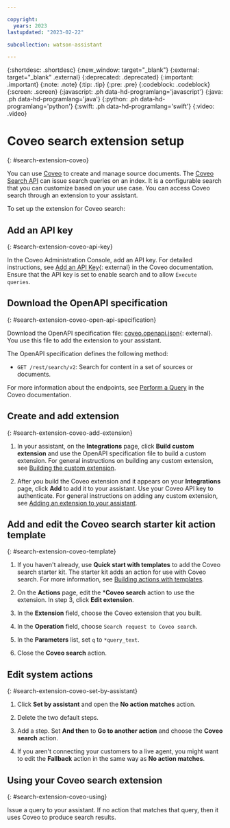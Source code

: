 ```yaml
---

copyright:
  years: 2023
lastupdated: "2023-02-22"

subcollection: watson-assistant

---
```


{:shortdesc: .shortdesc}
{:new_window: target="_blank"}
{:external: target="_blank" .external}
{:deprecated: .deprecated}
{:important: .important}
{:note: .note}
{:tip: .tip}
{:pre: .pre}
{:codeblock: .codeblock}
{:screen: .screen}
{:javascript: .ph data-hd-programlang='javascript'}
{:java: .ph data-hd-programlang='java'}
{:python: .ph data-hd-programlang='python'}
{:swift: .ph data-hd-programlang='swift'}
{:video: .video}

# Coveo search extension setup
{: #search-extension-coveo}

You can use [Coveo](https://www.coveo.com) to create and manage source documents. The [Coveo Search API](https://docs.coveo.com/en/52/build-a-search-ui/use-the-search-api) can issue search queries on an index. It is a configurable search that you can customize based on your use case. You can access Coveo search through an extension to your assistant.

To set up the extension for Coveo search:

## Add an API key
{: #search-extension-coveo-api-key}

In the Coveo Administration Console, add an API key. For detailed instructions, see [Add an API Key](https://docs.coveo.com/en/1718/manage-an-organization/manage-api-keys#add-an-api-key){: external} in the Coveo documentation. Ensure that the API key is set to enable search and to allow `Execute queries`. 

## Download the OpenAPI specification
{: #search-extension-coveo-open-api-specification}

Download the OpenAPI specification file: [coveo.openapi.json](https://github.com/watson-developer-cloud/assistant-toolkit/blob/master/integrations/extensions/starter-kits/coveo/coveo.openapi.json){: external}. You use this file to add the extension to your assistant.

The OpenAPI specification defines the following method:

- `GET /rest/search/v2`: Search for content in a set of sources or documents.

For more information about the endpoints, see [Perform a Query](https://docs.coveo.com/en/1445/build-a-search-ui/perform-a-query) in the Coveo documentation.

## Create and add extension
{: #search-extension-coveo-add-extension}

1.  In your assistant, on the **Integrations** page, click **Build custom extension** and use the OpenAPI specification file to build a custom extension. For general instructions on building any custom extension, see [Building the custom extension](/docs/watson-assistant?topic=watson-assistant-build-custom-extension#building-the-custom-extension).

1. After you build the Coveo extension and it appears on your **Integrations** page, click **Add** to add it to your assistant. Use your Coveo API key to authenticate. For general instructions on adding any custom extension, see [Adding an extension to your assistant](/docs/watson-assistant?topic=watson-assistant-add-custom-extension).

## Add and edit the Coveo search starter kit action template
{: #search-extension-coveo-template}

1. If you haven't already, use **Quick start with templates** to add the Coveo search starter kit. The starter kit adds an action for use with Coveo search. For more information, see [Building actions with templates](/docs/watson-assistant?topic=watson-assistant-actions-templates).

1. On the **Actions** page, edit the ***Coveo search** action to use the extension. In step 3, click **Edit extension**. 

1. In the **Extension** field, choose the Coveo extension that you built. 

1. In the **Operation** field, choose `Search request to Coveo search`.

1. In the **Parameters** list, set `q` to `*query_text`.

1. Close the **Coveo search** action.

## Edit system actions
{: #search-extension-coveo-set-by-assistant}

1. Click **Set by assistant** and open the **No action matches** action.

1. Delete the two default steps.  

1. Add a step. Set **And then** to **Go to another action** and choose the **Coveo search** action.

1. If you aren't connecting your customers to a live agent, you might want to edit the **Fallback** action in the same way as **No action matches**.

## Using your Coveo search extension
{: #search-extension-coveo-using}

Issue a query to your assistant. If no action that matches that query, then it uses Coveo to produce search results.

